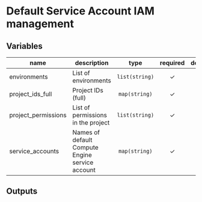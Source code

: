 # Default Service Account IAM management

<!-- BEGIN TFDOC -->
## Variables

| name | description | type | required | default |
|---|---|:---: |:---:|:---:|
| environments | List of environments | <code title="list&#40;string&#41;">list(string)</code> | ✓ |  |
| project_ids_full | Project IDs (full) | <code title="map&#40;string&#41;">map(string)</code> | ✓ |  |
| project_permissions | List of permissions in the project | <code title="list&#40;string&#41;">list(string)</code> | ✓ |  |
| service_accounts | Names of default Compute Engine service account | <code title="map&#40;string&#41;">map(string)</code> | ✓ |  |

## Outputs

<!-- END TFDOC -->
